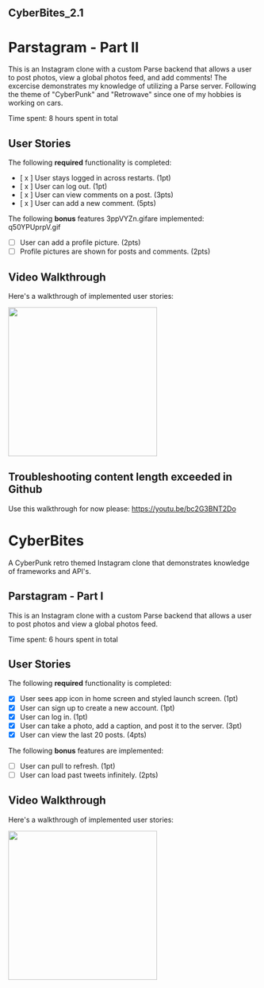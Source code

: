 ## CyberBites_2.1

# Parstagram - Part II

This is an Instagram clone with a custom Parse backend that allows a user to post photos, view a global photos feed, and add comments!
The excercise demonstrates my knowledge of utilizing a Parse server. Following the theme of "CyberPunk" and "Retrowave" since one of 
my hobbies is working on cars.

Time spent: 8 hours spent in total

## User Stories

The following **required** functionality is completed:

- [ x ] User stays logged in across restarts. (1pt)
- [ x ] User can log out. (1pt)
- [ x ] User can view comments on a post. (3pts)
- [ x ] User can add a new comment. (5pts)

The following **bonus** features 3ppVYZn.gifare implemented:
q50YPUprpV.gif
- [ ] User can add a profile picture. (2pts)
- [ ] Profile pictures are shown for posts and comments. (2pts)

## Video Walkthrough

Here's a walkthrough of implemented user stories:

<img src ="http://g.recordit.co/KpxAUcw04H.gif" width=300><br>

## Troubleshooting content length exceeded in Github

  Use this walkthrough for now please:
  https://youtu.be/bc2G3BNT2Do

# CyberBites
A CyberPunk retro themed Instagram clone that demonstrates knowledge of frameworks and API's.

## Parstagram - Part I

This is an Instagram clone with a custom Parse backend that allows a user to post photos and view a global photos feed.

Time spent: 6 hours spent in total

## User Stories

The following **required** functionality is completed:

- [x] User sees app icon in home screen and styled launch screen. (1pt)
- [x] User can sign up to create a new account. (1pt)
- [x] User can log in. (1pt)
- [x] User can take a photo, add a caption, and post it to the server. (3pt)
- [x] User can view the last 20 posts. (4pts)

The following **bonus** features are implemented:

- [ ] User can pull to refresh. (1pt)
- [ ] User can load past tweets infinitely. (2pts)

## Video Walkthrough

Here's a walkthrough of implemented user stories:

<img src ="https://i.imgur.com/4ZaGx8w.gif" width=300><br>

